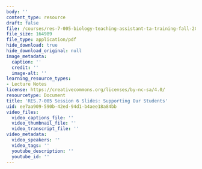 ```yaml
---
body: ''
content_type: resource
draft: false
file: /courses/res-7-005-biology-teaching-assistant-ta-training-fall-2021/session-6_-supporting-our-students_edited_processed.pdf
file_size: 164989
file_type: application/pdf
hide_download: true
hide_download_original: null
image_metadata:
  caption: ''
  credit: ''
  image-alt: ''
learning_resource_types:
- Lecture Notes
license: https://creativecommons.org/licenses/by-nc-sa/4.0/
resourcetype: Document
title: 'RES.7-005 Session 6 Slides: Supporting Our Students'
uid: ee7aa909-590b-42ed-94d1-b4aee18a84bb
video_files:
  video_captions_file: ''
  video_thumbnail_file: ''
  video_transcript_file: ''
video_metadata:
  video_speakers: ''
  video_tags: ''
  youtube_description: ''
  youtube_id: ''
---
```

